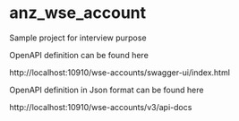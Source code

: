 # anz_wse_account
Sample project for interview purpose


OpenAPI definition can be found here

http://localhost:10910/wse-accounts/swagger-ui/index.html

OpenAPI definition in Json format can be found here

http://localhost:10910/wse-accounts/v3/api-docs